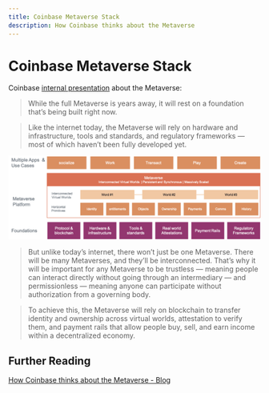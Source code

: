 ```yaml
---
title: Coinbase Metaverse Stack
description: How Coinbase thinks about the Metaverse
---
```


# Coinbase Metaverse Stack

Coinbase [internal presentation](https://www.coinbase.com/blog/how-coinbase-thinks-about-the-metaverse) about the Metaverse:

> While the full Metaverse is years away, it will rest on a foundation that’s being built right now. 

>Like the internet today, the Metaverse will rely on hardware and infrastructure, tools and standards, and regulatory frameworks — most of which haven’t been fully developed yet.

![framework-from-coinbase](./images/framework-from-coinbase.png)

> But unlike today’s internet, there won’t just be one Metaverse. There will be many Metaverses, and they’ll be interconnected. That’s why it will be important for any Metaverse to be trustless — meaning people can interact directly without going through an intermediary — and permissionless — meaning anyone can participate without authorization from a governing body.

> To achieve this, the Metaverse will rely on blockchain to transfer identity and ownership across virtual worlds, attestation to verify them, and payment rails that allow people buy, sell, and earn income within a decentralized economy.



## Further Reading

[How Coinbase thinks about the Metaverse - Blog](https://www.coinbase.com/blog/how-coinbase-thinks-about-the-metaverse)

